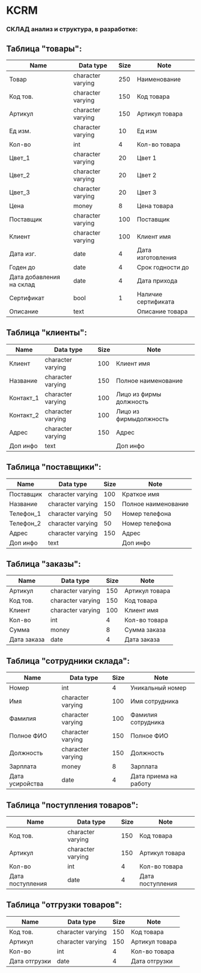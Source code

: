 # KCRM  
### СКЛАД анализ и структура, в разработке: 

## Таблица "товары":  
Name | Data type | Size	| Note  
---- | ----- | ------ | -------
Товар | character varying | 250 | Наименование  
Код тов. | character varying | 150 | Код товара  
Артикул | character varying | 150 | Артикул товара  
Ед изм. | character varying | 10 | Ед изм  
Кол-во | int | 4 | Кол-во товара  
Цвет_1 | character varying | 20 | Цвет 1  
Цвет_2 | character varying | 20 | Цвет 2  
Цвет_3 | character varying | 20 | Цвет 3  
Цена | money | 8 | Цена товара  
Поставщик | character varying | 100 | Поставщик  
Клиент | character varying | 100 | Клиент имя  
Дата изг. | date | 4 | Дата изготовления  
Годен до | date | 4 | Срок годности до  
Дата добавления на склад  | date  |  4  | Дата прихода   
Сертификат | bool | 1 | Наличие сертификата  
Описание  | text | | Описание товара  

## Таблица "клиенты":  
Name | Data type | Size	| Note  
---- | ----- | ------ | -------
Клиент | character varying | 100 | Клиент имя  
Название | character varying | 150 | Полное наименование  
Контакт_1 | character varying | 100 | Лицо из фирмы должность  
Контакт_2 | character varying | 100 | Лицо из фирмыдолжность  
Адрес | character varying | 150 | Адрес
Доп инфо | text | | Доп инфо  

## Таблица "поставщики":  
Name | Data type | Size	| Note  
---- | ----- | ------ | -------
Поставщик | character varying | 100 | Краткое имя  
Название | character varying | 150 | Полное наименование  
Телефон_1 | character varying | 50 | Номер телефона  
Телефон_2 | character varying | 50 | Номер телефона  
Адрес | character varying | 150 | Адрес  
Доп инфо | text | | Доп инфо  

## Таблица "заказы":  
Name | Data type | Size	| Note  
---- | ----- | ------ | -------
Артикул | character varying | 150 | Артикул товара  
Код тов. | character varying | 150 | Код товара  
Клиент | character varying | 100 | Клиент имя  
Кол-во | int | 4 | Кол-во товара  
Сумма | money | 8 | Сумма заказа  
Дата заказа | date | 4 | Дата заказа  

## Таблица "сотрудники склада":  
Name | Data type | Size	| Note  
---- | ----- | ------ | -------
Номер | int | 4 | Уникальный номер  
Имя | character varying | 100 | Имя сотрудника  
Фамилия | character varying | 100 | Фамилия сотрудника  
Полное ФИО | character varying | 150 | Полное ФИО  
Должность | character varying | 150 | Должность  
Зарплата | money | 8 | Зарплата  
Дата усиройства | date | 4 | Дата приема на работу  

## Таблица "поступления товаров":  
Name | Data type | Size	| Note  
---- | ----- | ------ | -------
Код тов. | character varying | 150 | Код товара  
Артикул | character varying | 150 | Артикул товара  
Кол-во | int | 4 | Кол-во товара  
Дата поступления | date | 4 | Дата поступления  

## Таблица "отгрузки товаров":  
Name | Data type | Size	| Note  
---- | ----- | ------ | -------
Код тов. | character varying | 150 | Код товара  
Артикул | character varying | 150 | Артикул товара  
Кол-во | int | 4 | Кол-во товара  
Дата отгрузки | date | 4 | Дата отгрузки  
